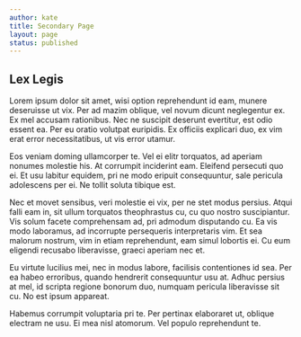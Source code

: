 ```yaml
---
author: kate
title: Secondary Page
layout: page
status: published
---
```


## Lex Legis


Lorem ipsum dolor sit amet, wisi option reprehendunt id eam, munere deseruisse ut vix. Per ad mazim oblique, vel novum dicunt neglegentur ex. Ex mel accusam rationibus. Nec ne suscipit deserunt evertitur, est odio essent ea. Per eu oratio volutpat euripidis. Ex officiis explicari duo, ex vim erat error necessitatibus, ut vis error utamur.

Eos veniam doming ullamcorper te. Vel ei elitr torquatos, ad aperiam nonumes molestie his. At corrumpit inciderint eam. Eleifend persecuti quo ei. Et usu labitur equidem, pri ne modo eripuit consequuntur, sale pericula adolescens per ei. Ne tollit soluta tibique est.

Nec et movet sensibus, veri molestie ei vix, per ne stet modus persius. Atqui falli eam in, sit ullum torquatos theophrastus cu, cu quo nostro suscipiantur. Vis solum facete comprehensam ad, pri admodum disputando cu. Ea vis modo laboramus, ad incorrupte persequeris interpretaris vim. Et sea malorum nostrum, vim in etiam reprehendunt, eam simul lobortis ei. Cu eum eligendi recusabo liberavisse, graeci aperiam nec et.

Eu virtute lucilius mei, nec in modus labore, facilisis contentiones id sea. Per ea habeo erroribus, quando hendrerit consequuntur usu at. Adhuc persius at mel, id scripta regione bonorum duo, numquam pericula liberavisse sit cu. No est ipsum appareat.

Habemus corrumpit voluptaria pri te. Per pertinax elaboraret ut, oblique electram ne usu. Ei mea nisl atomorum. Vel populo reprehendunt te.